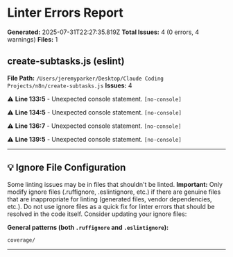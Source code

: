 # Linter Errors Report

**Generated:** 2025-07-31T22:27:35.819Z
**Total Issues:** 4 (0 errors, 4 warnings)
**Files:** 1

## create-subtasks.js (eslint)

**File Path:** `/Users/jeremyparker/Desktop/Claude Coding Projects/n8n/create-subtasks.js`
**Issues:** 4

⚠️ **Line 133:5** - Unexpected console statement. `[no-console]`

⚠️ **Line 134:5** - Unexpected console statement. `[no-console]`

⚠️ **Line 136:7** - Unexpected console statement. `[no-console]`

⚠️ **Line 139:5** - Unexpected console statement. `[no-console]`

---

## 💡 Ignore File Configuration

Some linting issues may be in files that shouldn't be linted. **Important:** Only modify ignore files (.ruffignore, .eslintignore, etc.) if there are genuine files that are inappropriate for linting (generated files, vendor dependencies, etc.). Do not use ignore files as a quick fix for linter errors that should be resolved in the code itself. Consider updating your ignore files:

**General patterns (both `.ruffignore` and `.eslintignore`):**
```
coverage/
```

---

